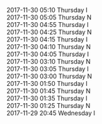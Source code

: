 2017-11-30 05:10 Thursday  I  
2017-11-30 05:05 Thursday  N  
2017-11-30 04:55 Thursday  I  
2017-11-30 04:25 Thursday  N  
2017-11-30 04:15 Thursday  I  
2017-11-30 04:10 Thursday  N  
2017-11-30 04:05 Thursday  I  
2017-11-30 03:10 Thursday  N  
2017-11-30 03:05 Thursday  I  
2017-11-30 03:00 Thursday  N  
2017-11-30 01:50 Thursday  I  
2017-11-30 01:45 Thursday  N  
2017-11-30 01:35 Thursday  I  
2017-11-30 01:25 Thursday  N  
2017-11-29 20:45 Wednesday  I  
